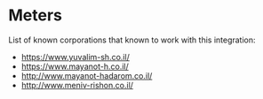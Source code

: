 # Meters

List of known corporations that known to work with this integration:

- https://www.yuvalim-sh.co.il/
- https://www.mayanot-h.co.il/
- http://www.mayanot-hadarom.co.il/
- http://www.meniv-rishon.co.il/